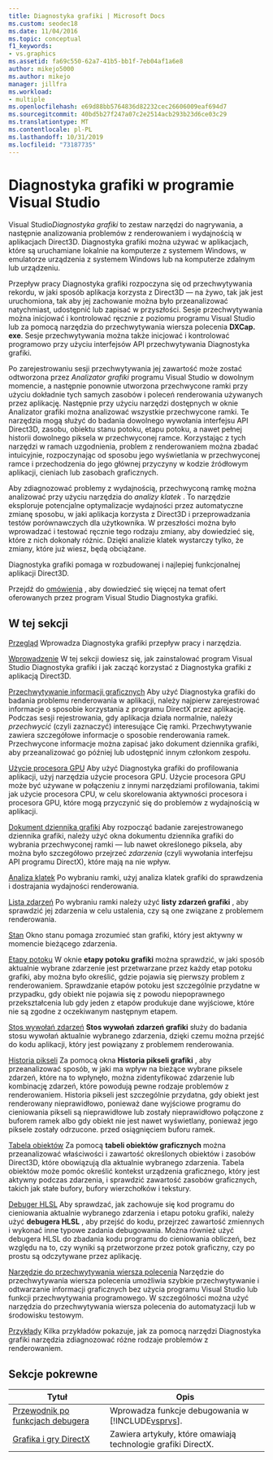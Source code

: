 ```yaml
---
title: Diagnostyka grafiki | Microsoft Docs
ms.custom: seodec18
ms.date: 11/04/2016
ms.topic: conceptual
f1_keywords:
- vs.graphics
ms.assetid: fa69c550-62a7-41b5-bb1f-7eb04af1a6e8
author: mikejo5000
ms.author: mikejo
manager: jillfra
ms.workload:
- multiple
ms.openlocfilehash: e69d88bb5764836d82232cec26606009eaf694d7
ms.sourcegitcommit: 40bd5b27f247a07c2e2514acb293b23d6ce03c29
ms.translationtype: MT
ms.contentlocale: pl-PL
ms.lasthandoff: 10/31/2019
ms.locfileid: "73187735"
---
```

# <a name="visual-studio-graphics-diagnostics"></a>Diagnostyka grafiki w programie Visual Studio
Visual Studio*Diagnostyka grafiki* to zestaw narzędzi do nagrywania, a następnie analizowania problemów z renderowaniem i wydajnością w aplikacjach Direct3D. Diagnostyka grafiki można używać w aplikacjach, które są uruchamiane lokalnie na komputerze z systemem Windows, w emulatorze urządzenia z systemem Windows lub na komputerze zdalnym lub urządzeniu.

 Przepływ pracy Diagnostyka grafiki rozpoczyna się od przechwytywania rekordu, w jaki sposób aplikacja korzysta z Direct3D — na żywo, tak jak jest uruchomiona, tak aby jej zachowanie można było przeanalizować natychmiast, udostępnić lub zapisać w przyszłości. Sesje przechwytywania można inicjować i kontrolować ręcznie z poziomu programu Visual Studio lub za pomocą narzędzia do przechwytywania wiersza polecenia **DXCap. exe**. Sesje przechwytywania można także inicjować i kontrolować programowo przy użyciu interfejsów API przechwytywania Diagnostyka grafiki.

 Po zarejestrowaniu sesji przechwytywania jej zawartość może zostać odtworzona przez *Analizator grafiki* programu Visual Studio w dowolnym momencie, a następnie ponownie utworzona przechwycone ramki przy użyciu dokładnie tych samych zasobów i poleceń renderowania używanych przez aplikację. Następnie przy użyciu narzędzi dostępnych w oknie Analizator grafiki można analizować wszystkie przechwycone ramki. Te narzędzia mogą służyć do badania dowolnego wywołania interfejsu API Direct3D, zasobu, obiektu stanu potoku, etapu potoku, a nawet pełnej historii dowolnego piksela w przechwyconej ramce. Korzystając z tych narzędzi w ramach uzgodnienia, problem z renderowaniem można zbadać intuicyjnie, rozpoczynając od sposobu jego wyświetlania w przechwyconej ramce i przechodzenia do jego głównej przyczyny w kodzie źródłowym aplikacji, cieniach lub zasobach graficznych.

 Aby zdiagnozować problemy z wydajnością, przechwyconą ramkę można analizować przy użyciu narzędzia do *analizy klatek* . To narzędzie eksploruje potencjalne optymalizacje wydajności przez automatyczne zmianę sposobu, w jaki aplikacja korzysta z Direct3D i przeprowadzania testów porównawczych dla użytkownika. W przeszłości można było wprowadzać i testować ręcznie tego rodzaju zmiany, aby dowiedzieć się, które z nich dokonały różnic. Dzięki analizie klatek wystarczy tylko, że zmiany, które już wiesz, będą obciążane.

 Diagnostyka grafiki pomaga w rozbudowanej i najlepiej funkcjonalnej aplikacji Direct3D.

 Przejdź do [omówienia](overview-of-visual-studio-graphics-diagnostics.md) , aby dowiedzieć się więcej na temat ofert oferowanych przez program Visual Studio Diagnostyka grafiki.

## <a name="in-this-section"></a>W tej sekcji
 [Przegląd](overview-of-visual-studio-graphics-diagnostics.md) Wprowadza Diagnostyka grafiki przepływ pracy i narzędzia.

 [Wprowadzenie](getting-started-with-visual-studio-graphics-diagnostics.md) W tej sekcji dowiesz się, jak zainstalować program Visual Studio Diagnostyka grafiki i jak zacząć korzystać z Diagnostyka grafiki z aplikacją Direct3D.

 [Przechwytywanie informacji graficznych](capturing-graphics-information.md) Aby użyć Diagnostyka grafiki do badania problemu renderowania w aplikacji, należy najpierw zarejestrować informacje o sposobie korzystania z programu DirectX przez aplikację. Podczas sesji rejestrowania, gdy aplikacja działa normalnie, należy *przechwycić* (czyli zaznaczyć) interesujące Cię ramki. Przechwytywanie zawiera szczegółowe informacje o sposobie renderowania ramek. Przechwycone informacje można zapisać jako dokument dziennika grafiki, aby przeanalizować go później lub udostępnić innym członkom zespołu.

 [Użycie procesora GPU](../../profiling/gpu-usage.md) Aby użyć Diagnostyka grafiki do profilowania aplikacji, użyj narzędzia użycie procesora GPU. Użycie procesora GPU może być używane w połączeniu z innymi narzędziami profilowania, takimi jak użycie procesora CPU, w celu skorelowania aktywności procesora i procesora GPU, które mogą przyczynić się do problemów z wydajnością w aplikacji.

 [Dokument dziennika grafiki](graphics-log-document.md) Aby rozpocząć badanie zarejestrowanego dziennika grafiki, należy użyć okna dokumentu dziennika grafiki do wybrania przechwyconej ramki — lub nawet określonego piksela, aby można było szczegółowo przejrzeć *zdarzenia* (czyli wywołania interfejsu API programu DirectX), które mają na nie wpływ.

 [Analiza klatek](graphics-frame-analysis.md) Po wybraniu ramki, użyj analiza klatek grafiki do sprawdzenia i dostrajania wydajności renderowania.

 [Lista zdarzeń](graphics-event-list.md) Po wybraniu ramki należy użyć **listy zdarzeń grafiki** , aby sprawdzić jej zdarzenia w celu ustalenia, czy są one związane z problemem renderowania.

 [Stan](graphics-state.md) Okno stanu pomaga zrozumieć stan grafiki, który jest aktywny w momencie bieżącego zdarzenia.

 [Etapy potoku](graphics-pipeline-stages.md) W oknie **etapy potoku grafiki** można sprawdzić, w jaki sposób aktualnie wybrane zdarzenie jest przetwarzane przez każdy etap potoku grafiki, aby można było określić, gdzie pojawia się pierwszy problem z renderowaniem. Sprawdzanie etapów potoku jest szczególnie przydatne w przypadku, gdy obiekt nie pojawia się z powodu niepoprawnego przekształcenia lub gdy jeden z etapów produkuje dane wyjściowe, które nie są zgodne z oczekiwanym następnym etapem.

 [Stos wywołań zdarzeń](graphics-event-call-stack.md) **Stos wywołań zdarzeń grafiki** służy do badania stosu wywołań aktualnie wybranego zdarzenia, dzięki czemu można przejść do kodu aplikacji, który jest powiązany z problemem renderowania.

 [Historia pikseli](graphics-pixel-history.md) Za pomocą okna **Historia pikseli grafiki** , aby przeanalizować sposób, w jaki ma wpływ na bieżące wybrane piksele zdarzeń, które na to wpłynęło, można zidentyfikować zdarzenie lub kombinację zdarzeń, które powodują pewne rodzaje problemów z renderowaniem. Historia pikseli jest szczególnie przydatna, gdy obiekt jest renderowany nieprawidłowo, ponieważ dane wyjściowe programu do cieniowania pikseli są nieprawidłowe lub zostały nieprawidłowo połączone z buforem ramek albo gdy obiekt nie jest nawet wyświetlany, ponieważ jego piksele zostały odrzucone. przed osiągnięciem buforu ramek.

 [Tabela obiektów](graphics-object-table.md) Za pomocą **tabeli obiektów graficznych** można przeanalizować właściwości i zawartość określonych obiektów i zasobów Direct3D, które obowiązują dla aktualnie wybranego zdarzenia. Tabela obiektów może pomóc określić kontekst urządzenia graficznego, który jest aktywny podczas zdarzenia, i sprawdzić zawartość zasobów graficznych, takich jak stałe bufory, bufory wierzchołków i tekstury.

 [Debuger HLSL](hlsl-shader-debugger.md) Aby sprawdzać, jak zachowuje się kod programu do cieniowania aktualnie wybranego zdarzenia i etapu potoku grafiki, należy użyć **debugera HLSL** , aby przejść do kodu, przejrzeć zawartość zmiennych i wykonać inne typowe zadania debugowania. Można również użyć debugera HLSL do zbadania kodu programu do cieniowania obliczeń, bez względu na to, czy wyniki są przetworzone przez potok graficzny, czy po prostu są odczytywane przez aplikację.

 [Narzędzie do przechwytywania wiersza polecenia](command-line-capture-tool.md) Narzędzie do przechwytywania wiersza polecenia umożliwia szybkie przechwytywanie i odtwarzanie informacji graficznych bez użycia programu Visual Studio lub funkcji przechwytywania programowego. W szczególności można użyć narzędzia do przechwytywania wiersza polecenia do automatyzacji lub w środowisku testowym.

 [Przykłady](graphics-diagnostics-examples.md) Kilka przykładów pokazuje, jak za pomocą narzędzi Diagnostyka grafiki narzędzia zdiagnozować różne rodzaje problemów z renderowaniem.

## <a name="related-sections"></a>Sekcje pokrewne

| Tytuł | Opis |
| - | - |
| [Przewodnik po funkcjach debugera](../debugger-feature-tour.md) | Wprowadza funkcje debugowania w [!INCLUDE[vsprvs](../../code-quality/includes/vsprvs_md.md)]. |
| [Grafika i gry DirectX](/windows/win32/directx) | Zawiera artykuły, które omawiają technologie grafiki DirectX. |
